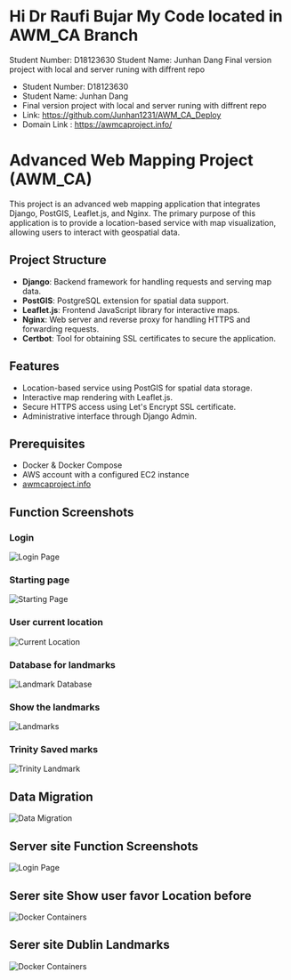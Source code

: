 # Hi Dr Raufi Bujar My Code located in AWM_CA Branch
Student Number: D18123630
Student Name: Junhan Dang
Final version project with local and server runing with diffrent repo

- Student Number: D18123630
- Student Name: Junhan Dang
- Final version project with local and server runing with diffrent repo
- Link: https://github.com/Junhan1231/AWM_CA_Deploy
- Domain Link : https://awmcaproject.info/

# Advanced Web Mapping Project (AWM_CA)

This project is an advanced web mapping application that integrates Django, PostGIS, Leaflet.js, and Nginx. The primary purpose of this application is to provide a location-based service with map visualization, allowing users to interact with geospatial data.

## Project Structure

- **Django**: Backend framework for handling requests and serving map data.
- **PostGIS**: PostgreSQL extension for spatial data support.
- **Leaflet.js**: Frontend JavaScript library for interactive maps.
- **Nginx**: Web server and reverse proxy for handling HTTPS and forwarding requests.
- **Certbot**: Tool for obtaining SSL certificates to secure the application.

## Features

- Location-based service using PostGIS for spatial data storage.
- Interactive map rendering with Leaflet.js.
- Secure HTTPS access using Let's Encrypt SSL certificate.
- Administrative interface through Django Admin.

## Prerequisites

- Docker & Docker Compose
- AWS account with a configured EC2 instance
- [awmcaproject.info](http://awmcaproject.info/)



## Function Screenshots

### Login
![Login Page](./Screenshot/CALogin.png)

### Starting page 
![Starting Page](./Screenshot/CAStartingPage.png)

### User current location
![Current Location](./Screenshot/CACurrentLocation.png)

### Database for landmarks
![Landmark Database](./Screenshot/CALandmarkDatabase.png)

### Show the landmarks
![Landmarks](./Screenshot/CALandMarks.png)

### Trinity Saved marks
![Trinity Landmark](./Screenshot/CALanMarksTrnitity.png)

## Data Migration 
![Data Migration](./Screenshot/Data%20migrate.png)



## Server site Function Screenshots
![Login Page](./Screenshot/ServerPageLogin.png)


## Serer site Show user favor Location before
![Docker Containers](./Screenshot/ServerPageSavedMarks.png)

## Serer site Dublin Landmarks
![Docker Containers](./Screenshot/ServerPageLanMark.png)



